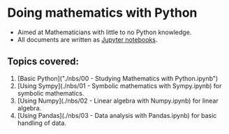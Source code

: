 # Doing mathematics with Python

- Aimed at Mathematicians with little to no Python knowledge.
- All documents are written as [Jupyter notebooks](./nbs/).

## Topics covered:

1. [Basic Python]("./nbs/00 - Studying Mathematics with Python.ipynb")
2. [Using Sympy](./nbs/01 - Symbolic mathematics with Sympy.ipynb) for symbolic
   mathematics.
3. [Using Numpy](./nbs/02 - Linear algebra with Numpy.ipynb) for linear algebra.
4. [Using Pandas](./nbs/03 - Data analysis with Pandas.ipynb) for basic handling
   of data.
